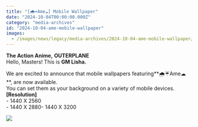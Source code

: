 ```yaml
---
title: "[🌧☔Ame☁] Mobile Wallpaper"
date: "2024-10-04T00:00:00.000Z"
category: "media-archives"
id: "2024-10-04-ame-mobile-wallpaper"
images:
  - /images/news/legacy/media-archives/2024-10-04-ame-mobile-wallpaper/6b824eb37bc54206a0c755fb5d007165.webp
---
```


  
**The Action Anime,** **OUTERPLANE**  
Hello, Masters! This is **GM Lisha.**  
  
We are excited to announce that mobile wallpapers featuring**🌧☔Ame☁**, are now available.  
You can set them as your background on a variety of mobile devices.  
**\[Resolution\]**  
\- 1440 X 2560  
\- 1440 X 2880- 1440 X 3200

![](/images/news/legacy/media-archives/2024-10-04-ame-mobile-wallpaper/6b824eb37bc54206a0c755fb5d007165.webp)
